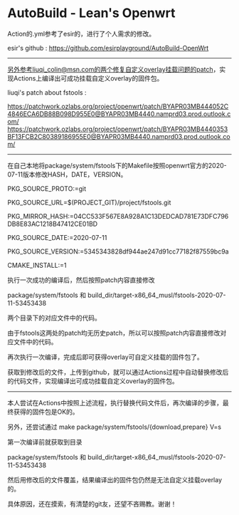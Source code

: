 # AutoBuild - Lean's Openwrt

Action的.yml参考了esir的，进行了个人需求的修改。

esir's github : https://github.com/esirplayground/AutoBuild-OpenWrt

----------------------------------------------------------------------


另外参考liuqi_colin@msn.com的两个修复自定义overlay挂载问题的patch，实现Actions上编译出可成功挂载自定义overlay的固件包。

liuqi's patch about fstools :

https://patchwork.ozlabs.org/project/openwrt/patch/BYAPR03MB444052C4846ECA6DB88B098D955E0@BYAPR03MB4440.namprd03.prod.outlook.com/
https://patchwork.ozlabs.org/project/openwrt/patch/BYAPR03MB4440353BF13FCB2C80389186955E0@BYAPR03MB4440.namprd03.prod.outlook.com/

----------------------------------------------------------------------

在自己本地将package/system/fstools下的Makefile按照openwrt官方的2020-07-11版本修改HASH，DATE，VERSION。

PKG_SOURCE_PROTO:=git

PKG_SOURCE_URL=$(PROJECT_GIT)/project/fstools.git

PKG_MIRROR_HASH:=04CC533F567E8A928A1C13DEDCAD781E73DFC796DB8E83AC1218B47412CE01BD

PKG_SOURCE_DATE:=2020-07-11

PKG_SOURCE_VERSION:=5345343828df944ae247d91cc77182f87559bc9a

CMAKE_INSTALL:=1


执行一次成功的编译后，然后按照patch内容直接修改

package/system/fstools
和
build_dir/target-x86_64_musl/fstools-2020-07-11-53453438

两个目录下的对应文件中的代码。

由于fstools这两处的patch均无历史patch，所以可以按照patch内容直接修改对应文件中的代码。

再次执行一次编译，完成后即可获得overlay可自定义挂载的固件包了。

获取到修改后的文件，上传到github，就可以通过Actions过程中自动替换修改后的代码文件，实现编译出可成功挂载自定义overlay的固件包。


----------------------------------------------------------------------

本人尝试在Actions中按照上述流程，执行替换代码文件后，再次编译的步骤，最终获得的固件包是OK的。

另外，还尝试通过 make package/system/fstools/{download,prepare} V=s

第一次编译前就获取到目录

package/system/fstools
和
build_dir/target-x86_64_musl/fstools-2020-07-11-53453438

然后用修改后的文件覆盖，结果编译出的固件包仍然是无法自定义挂载overlay的。

具体原因，还在摸索，有清楚的git友，还望不吝赐教。谢谢！
